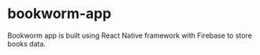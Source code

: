 # bookworm-app
Bookworm app is built using React Native framework with Firebase to store books data. 
